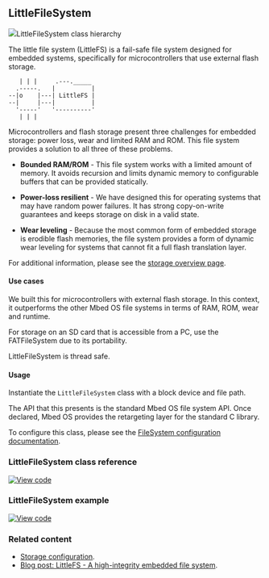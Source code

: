 ## LittleFileSystem

<span class="images">![](http://os.mbed.com/docs/development/mbed-os-api-doxy/classmbed_1_1_little_file_system.png)<span>LittleFileSystem class hierarchy</span></span>

The little file system (LittleFS) is a fail-safe file system designed for embedded systems, specifically for microcontrollers that use external flash storage.

```
   | | |     .---._____
  .-----.   |          |
--|o    |---| LittleFS |
--|     |---|          |
  '-----'   '----------'
   | | |
```

Microcontrollers and flash storage present three challenges for embedded storage: power loss, wear and limited RAM and ROM. This file system provides a solution to all three of these problems.

- **Bounded RAM/ROM** - This file system works with a limited amount of memory. It avoids recursion and limits dynamic memory to configurable buffers that can be provided statically.

- **Power-loss resilient** - We have designed this for operating systems that may have random power failures. It has strong copy-on-write guarantees and keeps storage on disk in a valid state.

- **Wear leveling** - Because the most common form of embedded storage is erodible flash memories, the file system provides a form of dynamic wear leveling for systems that cannot fit a full flash translation layer.

For additional information, please see the [storage overview page](storage.html#declaring-a-file-system).

#### Use cases

We built this for microcontrollers with external flash storage. In this context, it outperforms the other Mbed OS file systems in terms of RAM, ROM, wear and runtime.

For storage on an SD card that is accessible from a PC, use the FATFileSystem due to its portability.

LittleFileSystem is thread safe.

#### Usage

Instantiate the `LittleFileSystem` class with a block device and file path.

The API that this presents is the standard Mbed OS file system API. Once declared, Mbed OS provides the retargeting layer for the standard C library.

To configure this class, please see the [FileSystem configuration documentation](../reference/storage.html#filesystem-default-configuration).

### LittleFileSystem class reference

[![View code](https://www.mbed.com/embed/?type=library)](https://os.mbed.com/docs/development/mbed-os-api-doxy/classmbed_1_1_little_file_system.html)

### LittleFileSystem example

[![View code](https://www.mbed.com/embed/?url=https://github.com/armmbed/mbed-os-example-filesystem/)](https://github.com/ARMmbed/mbed-os-example-filesystem/blob/mbed-os-5.12/main.cpp)

### Related content

- [Storage configuration](../reference/storage.html).
- [Blog post: LittleFS - A high-integrity embedded file system](https://os.mbed.com/blog/entry/littlefs-high-integrity-embedded-fs/).
